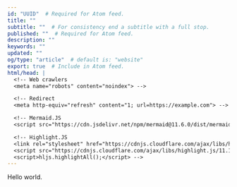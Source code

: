 ```yaml
---
id: "UUID"  # Required for Atom feed.
title: ""
subtitle: ""  # For consistency end a subtitle with a full stop.
published: ""  # Required for Atom feed.
description: ""
keywords: ""
updated: ""
og/type: "article"  # default is: "website"
export: true  # Include in Atom feed.
html/head: |
  <!-- Web crawlers
  <meta name="robots" content="noindex"> -->

  <!-- Redirect
  <meta http-equiv="refresh" content="1; url=https://example.com"> -->

  <!-- Mermaid.JS
  <script src="https://cdn.jsdelivr.net/npm/mermaid@11.6.0/dist/mermaid.min.js"></script> -->

  <!-- Highlight.JS
  <link rel="stylesheet" href="https://cdnjs.cloudflare.com/ajax/libs/highlight.js/11.11.1/styles/default.min.css">
  <script src="https://cdnjs.cloudflare.com/ajax/libs/highlight.js/11.11.1/highlight.min.js"></script>
  <script>hljs.highlightAll();</script> -->
---
```


Hello world.
